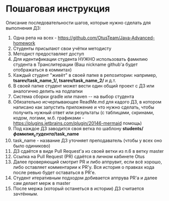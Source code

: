 # Пошаговая инструкция
Описание последовательности шагов, которые нужно сделать для выполнения ДЗ:

1) Одна репа на всех - https://github.com/OtusTeam/Java-Advanced-homework
2) Студенты присылают свои учётки методисту
3) Методист предоставляет доступ
4) Для идентификации студента НУЖНО использовать фамилию студента в Транслитерации (Ваш nickname github'а будет отображаться в коммитах)
5) Каждый студент "живёт" в своей папке в репозитории: например, **tsarev/task_name_1/, tsarev/task_name_2/** и д.т.
6) В своей папке студент может вести один общий проект с ДЗ или аналогично делить на подпапки
7) Система сборки gradle или maven -- на выбор студента
8) Обязательно исчерпывающее ReadMe.md для кадого ДЗ, в котором написано как запустить приложение и что нужно сделать, чтобы получить нужный ответ или результаты (с таблицами, скринами, кодом, логами, м.б. графиками - https://plugins.jetbrains.com/plugin/20146-mermaid помощь)
9) Под каждое ДЗ заводится своя ветка по шаблону **students/$фамилия_студента/$task_name**
10) task_name - название ДЗ уточняет преподаватель (чтобы у всех оно было одиниково)
11) ДЗ сдаётся в виде Pull Request'а из своей ветки из п.6 в ветку master
12) Ссылка на Pull Request (PR) сдаётся в личном кабинете Otus
13) Далее проверяющий смотрит PR и либо аппрувит, если всё хорошо, либо оставляет комментарии к PR'у. Вся история о правках кода после ревью будет оставаться в PR'е.
14) Студент итеративным подходом добивается аппрува PR'а и далее сам делает мерж в master
15) После мержа (который останеться в истории) ДЗ считается зачтённым.
